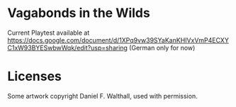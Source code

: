 # Vagabonds in the Wilds

Current Playtest available at https://docs.google.com/document/d/1XPq9vw39SYaKanKHIVxVmP4ECXYC1xW93BYESwbwWqk/edit?usp=sharing (German only for now)

# Licenses

Some artwork copyright Daniel F. Walthall, used with permission.
